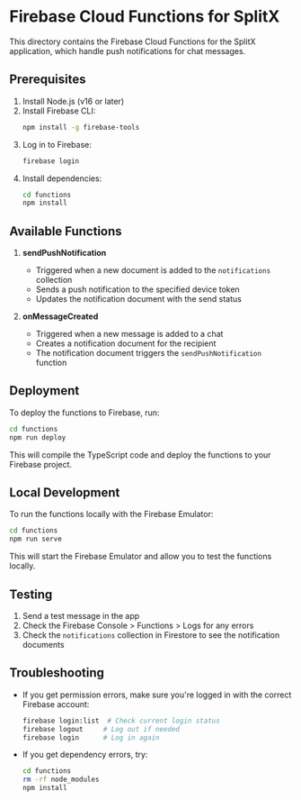 # Firebase Cloud Functions for SplitX

This directory contains the Firebase Cloud Functions for the SplitX application, which handle push notifications for chat messages.

## Prerequisites

1. Install Node.js (v16 or later)
2. Install Firebase CLI:
   ```bash
   npm install -g firebase-tools
   ```
3. Log in to Firebase:
   ```bash
   firebase login
   ```
4. Install dependencies:
   ```bash
   cd functions
   npm install
   ```

## Available Functions

1. **sendPushNotification**
   - Triggered when a new document is added to the `notifications` collection
   - Sends a push notification to the specified device token
   - Updates the notification document with the send status

2. **onMessageCreated**
   - Triggered when a new message is added to a chat
   - Creates a notification document for the recipient
   - The notification document triggers the `sendPushNotification` function

## Deployment

To deploy the functions to Firebase, run:

```bash
cd functions
npm run deploy
```

This will compile the TypeScript code and deploy the functions to your Firebase project.

## Local Development

To run the functions locally with the Firebase Emulator:

```bash
cd functions
npm run serve
```

This will start the Firebase Emulator and allow you to test the functions locally.

## Testing

1. Send a test message in the app
2. Check the Firebase Console > Functions > Logs for any errors
3. Check the `notifications` collection in Firestore to see the notification documents

## Troubleshooting

- If you get permission errors, make sure you're logged in with the correct Firebase account:
  ```bash
  firebase login:list  # Check current login status
  firebase logout     # Log out if needed
  firebase login      # Log in again
  ```

- If you get dependency errors, try:
  ```bash
  cd functions
  rm -rf node_modules
  npm install
  ```
